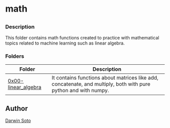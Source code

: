 # math

##

### Description

This folder contains math functions created to practice with mathematical topics related to machine learning such as linear algebra.

### Folders

| Folder | Description |
| ------ | ------ |
| [0x00-linear_algebra](0x00-linear_algebra) | It contains functions about matrices like add, concatenate, and multiply, both with pure python and with numpy. |


## Author

[Darwin Soto](https://twitter.com/darutos)
